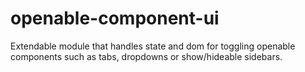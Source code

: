 openable-component-ui
==========

Extendable module that handles state and dom for toggling openable components
such as tabs, dropdowns or show/hideable sidebars.
